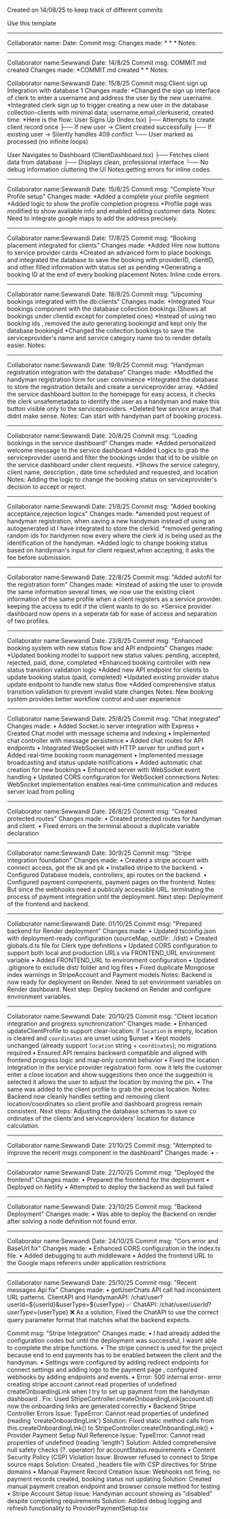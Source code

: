 Created on 14/08/25 to keep track of different commits

Use this template
____________________________________________________________________________________________________
Collaborator name:
Date: 
Commit msg: 
Changes made: 
    *
    *
    *
Notes:
________________________________________________________________________________________________
Collaborator name:Sewwandi
Date: 14/8/25
Commit msg: COMMIT.md created
Changes made: 
    *COMMIT.md created
    *
    *
Notes:

Collaborator name:Sewwandi
Date: 15/8/25
Commit msg:Client sign up Integration with database 1
Changes made: 
    *Changed the sign up interface of clerk to enter a username and address the user by the new username.
    *Integrated clerk sign up to trigger creating a new user in the database collection-clients with minimal data; username,email,clerkuserid, created time.
    *Here is the flow: 
    User Signs Up (Index.tsx)
├── Attempts to create client record once
├── If new user → Client created successfully
├── If existing user → Silently handles 409 conflict
└── User marked as processed (no infinite loops)

User Navigates to Dashboard (ClientDashboard.tsx)
├── Fetches client data from database
├── Displays clean, professional interface
└── No debug information cluttering the UI
Notes:getting errors for inline codes.
________________________________________________________________________________________________
Collaborator name:Sewwandi
Date: 15/8/25
Commit msg: "Complete Your Profile setup"
Changes made: 
    *Added a complete your profile segment
    *Added logic to show the profile completion progress
    *Profile page was modified to show available info and enabled editing customer data.
Notes: Need to integrate google maps to add the address precisely.
________________________________________________________________________________________________
Collaborator name:Sewwandi
Date: 17/8/25
Commit msg: "Booking placement integrated for clients"
Changes made: 
    *Added Hire now buttons to service provider cards
    *Created an advanced form to place bookings and integrated the database to save the booking with providerID, clientID, and other filled information with status set as pending
    *Generating a booking ID at the end of every booking placement
Notes: Inline code errors.
________________________________________________________________________________________________
Collaborator name:Sewwandi
Date: 18/8/25
Commit msg: "Upcoming bookings integrated with the db:clients"
Changes made: 
    *Integrated Your bookings component with the database collection bookings.(Shows all bookings under clientid except for completed ones)
    *Instead of using two booking ids , removed the auto generating bookingid and kept only the database bookingid
    *Changed the collection bookings to save the serviceprovider's name and service category name too to render details easier.
Notes: 
________________________________________________________________________________________________
Collaborator name:Sewwandi
Date: 19/8/25
Commit msg: "Handyman registration integration with the database"
Changes made: 
    *Modified the handyman registration form for user convinience
    *Integrated the database to store the registration details and create a serviceprovider array.
    *Added the service dashboard button to the homepage for easy access, it checks the clerk unsafemetadata to identify the user as a handyman and make this button visible only to the serviceproviders.
    *Deleted few service arrays that didnt make sense.
Notes: Can start with handyman part of booking process.
________________________________________________________________________________________________
Collaborator name:Sewwandi
Date: 20/8/25
Commit msg: "Loading bookings in the service dashboard"
Changes made: 
    *Added personalized welcome message to the service dashboard
    *Added Logics to grab the serviceprovider userid and filter the bookings under that id to be visible on the service dashboard under client requests. 
    *Shows the service category, client name, description , date time scheduled and requested, and location
Notes: Adding the logic to change the booking status on serviceprovider's decision to accept or reject.
________________________________________________________________________________________________
Collaborator name:Sewwandi
Date: 21/8/25
Commit msg: "Added booking acceptance,rejection logics"
Changes made: 
    *amended post request of handyman registration, when saving a new handyman instead of using an autogenerated id I have integrated to store the clerkid.
    *removed generating random ids for handymen now every where the clerk id is being used as the identification of the handyman.
    *Added logic to change booking status based on handyman's input for client request,when accepting, it asks the fee before submission.
________________________________________________________________________________________________
Collaborator name:Sewwandi
Date: 22/8/25
Commit msg: "Added autofil for the registration form"
Changes made: 
    *Instead of asking the user to provide the same information several times, we now use the existing client information of the same profile when a client registers as a service provider. keeping the access to edit if the client wants to do so.
    *Service provider dashboard now opens in a seperate tab for ease of access and separation of two profiles.
________________________________________________________________________________________________
Collaborator name:Sewwandi
Date: 23/8/25
Commit msg: "Enhanced booking system with new status flow and API endpoints"
Changes made: 
    *Updated booking model to support new status values: pending, accepted, rejected, paid, done, completed
    *Enhanced booking controller with new status transition validation logic
    *Added new API endpoint for clients to update booking status (paid, completed)
    *Updated existing provider status update endpoint to handle new status flow
    *Added comprehensive status transition validation to prevent invalid state changes
Notes: New booking system provides better workflow control and user experience

________________________________________________________________________________________________
Collaborator name:Sewwandi
Date: 25/8/25
Commit msg: "Chat integrated"
Changes made: 
    •	Added Socket.io server integration with Express
    •	Created Chat model with message schema and indexing
    •	Implemented chat controller with message persistence
    •	Added chat routes for API endpoints
    •	Integrated WebSocket with HTTP server for unified port
    •	Added real-time booking room management
    •	Implemented message broadcasting and status update notifications
    •	Added automatic chat creation for new bookings
    •	Enhanced server with WebSocket event handling
    •	Updated CORS configuration for WebSocket connections
Notes: WebSocket implementation enables real-time communication and reduces server load from polling
________________________________________________________________________________________________
Collaborator name:Sewwandi
Date: 26/8/25
Commit msg: "Created protected routes"
Changes made: 
    •	Created protected routes for handyman and client.
    •	Fixed errors on the terminal aboout a duplicate variable declaration
________________________________________________________________________________________________
Collaborator name:Sewwandi
Date: 30/9/25
Commit msg: "Stripe integration foundation"
Changes made: 
    •	Created a stripe account with connect access, got the sk and pk
    •	Installed stripe to the backend.
    •   Configured Database models, controllers, api routes on the backend.
    •   Configured payment components, payment pages on the frontend.
Notes: But since the webhooks need a publicaly accessible URL. terminating the process of payment integration until the deployment. 
Next step: Deployment of the frontend and backend.
________________________________________________________________________________________________
Collaborator name:Sewwandi
Date: 01/10/25
Commit msg: "Prepared backend for Render deployment"
Changes made: 
    •	Updated tsconfig.json with deployment-ready configuration (sourceMap, outDir: ./dist)
    •	Created globals.d.ts file for Clerk type definitions
    •   Updated CORS configuration to support both local and production URLs via FRONTEND_URL environment variable
    •   Added FRONTEND_URL to environment configuration
    •   Updated .gitignore to exclude dist/ folder and log files
    •   Fixed duplicate Mongoose index warnings in StripeAccount and Payment models
Notes: Backend is now ready for deployment on Render. Need to set environment variables on Render dashboard.
Next step: Deploy backend on Render and configure environment variables.
________________________________________________________________________________________________
Collaborator name:Sewwandi
Date: 20/10/25
Commit msg: "Client location integration and progress synchronization"
Changes made: 
    •  Enhanced updateClientProfile to support clear-location: if `location` is empty, location is cleared and `coordinates` are unset using $unset
    •  Kept models unchanged (already support `location` string + `coordinates`); no migrations required
    •  Ensured API remains backward compatible and aligned with frontend progress logic and map‑only commit behavior
    • Fixed the location integration in the service provider registration form. now it lets the customer enter a close location and show suggestions then once the suggestion is selected it allows the user to adjust the location by moving the pin.
    • The same was added to the client profile to grab the precise location.
Notes: Backend now cleanly handles setting and removing client location/coordinates so client profile and dashboard progress remain consistent.
Next steps: Adjusting the database schemas to save co ordinates of the clients'and serviceproviders' location for distance calculation.
________________________________________________________________________________________________
Collaborator name:Sewwandi
Date: 21/10/25
Commit msg: "Attempted to improve the recent msgs component in the dashboard"
Changes made: 
    •  -
________________________________________________________________________________________________
Collaborator name:Sewwandi
Date: 22/10/25
Commit msg: "Deployed the frontend"
Changes made: 
    •  Prepared the frontend for the deployment 
    •  Deployed on Netlify
    •  Attempted to deploy the backend as well but failed
________________________________________________________________________________________________
Collaborator name:Sewwandi
Date: 23/10/25
Commit msg: "Backend Deployment"
Changes made: 
    •  Was able to deploy the Backend on render after solving a node definition not found error.
________________________________________________________________________________________________
Collaborator name:Sewwandi
Date: 24/10/25
Commit msg: "Cors error and BaseUrl fix"
Changes made: 
    •  Enhanced CORS configuration in the index.ts file.
    •  Added debugging to auth middleware
    •  Added the frontend URL to the Google maps refererrs under application restrictions 
________________________________________________________________________________________________
Collaborator name:Sewwandi
Date: 25/10/25
Commit msg: "Recent messages Api fix"
Changes made: 
    •  getUserChats API call had inconsistent URL patterns. 
        ClientAPI and HandymanAPI: /chat/user?userId=${userId}&userType=${userType} ✅
        ChatAPI: /chat/user/${userId}?userType=${userType} ❌
     As a solution, Fixed the ChatAPI to use the correct query parameter format that matches what the backend expects.

Commit msg: "Stripe Integration"
Changes made: 
    •  I had already added the configuration codes but until the deployment was successful, I wasnt able to complete the stripe functions.
    •  The stripe connect is used for the project because end to end payments has to be enabled between the client and the handyman. 
    •  Settings were configured by adding redirect endpoints for connect settings and adding logo to the payment page , configured webhooks by adding endpoints and events.
    •  Error: 500 internal error- error creating stripe account cannot read properties of undefined createOnboardingLink when I try to set up payment from the handyman dashboard .
    Fix: Used StripeController.createOnboardingLink(account.id) now the onboarding links are generated correctly
    •  Backend Stripe Controller Errors
    Issue: TypeError: Cannot read properties of undefined (reading 'createOnboardingLink')
    Solution: Fixed static method calls from this.createOnboardingLink() to StripeController.createOnboardingLink()
    • Provider Payment Setup Null Reference
    Issue: TypeError: Cannot read properties of undefined (reading 'length')
    Solution: Added comprehensive null safety checks (?. operator) for accountStatus.requirements
    • Content Security Policy (CSP) Violation
    Issue: Browser refused to connect to Stripe source maps
    Solution: Created _headers file with CSP directives for Stripe domains
    • Manual Payment Record Creation
    Issue: Webhooks not firing, no payment records created, booking status not updating
    Solution: Created manual payment creation endpoint and browser console method for testing
    • Stripe Account Setup
    Issue: Handyman account showing as "disabled" despite completing requirements
    Solution: Added debug logging and refresh functionality to ProviderPaymentSetup.tsx
    